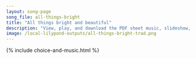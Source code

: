 ```yaml
---
layout: song-page
song_file: all-things-bright
title: "All things bright and beautiful"
description: "View, play, and download the PDF sheet music, slideshow, and audio. Lyrics: All things bright and beautiful, all creatures great and small,   all things wise and wonderful, the Lord God made them all. { { #-2 Fine } }  Each li... english theist 4part chords"
image: /local-lilypond-outputs/all-things-bright-trad.png
---
```


{% include choice-and-music.html %}